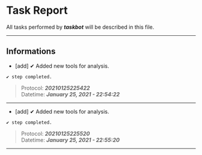 # Task Report

All tasks performed by **_taskbot_** will be described in this file.

---

## Informations

- [add] ✔ Added new tools for analysis.

`✔ step completed.`

> Protocol: **_20210125225422_** \
> Datetime: **_January 25, 2021 - 22:54:22_**

---

- [add] ✔ Added new tools for analysis.

`✔ step completed.`

> Protocol: **_20210125225520_** \
> Datetime: **_January 25, 2021 - 22:55:20_**

---

